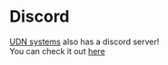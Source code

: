 # Discord
[UDN systems](https://udn.codersquack.ml) also has a discord server!  
You can check it out [here](https://discord.gg/VezXQE2N4D)